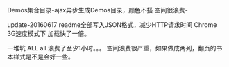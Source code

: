Demos集合目录-ajax异步生成Demos目录，颜色不搭 空间很浪费-


update-20160617
readme全部写入JSON格式，减少HTTP请求时间
Chrome 3G速度模式下 加载快了一倍。

一堆坑 ALL all 浪费了至少1小时。。。
空间浪费很严重，如果做成两列，翻页的书本样式是不是会好一些。